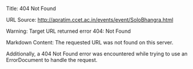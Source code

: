 Title: 404 Not Found

URL Source: http://apratim.ccet.ac.in/events/event/SoloBhangra.html

Warning: Target URL returned error 404: Not Found

Markdown Content:
The requested URL was not found on this server.

Additionally, a 404 Not Found error was encountered while trying to use an ErrorDocument to handle the request.
